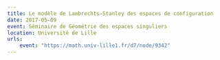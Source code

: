 ```yaml
---
title: Le modèle de Lambrechts–Stanley des espaces de configuration
date: 2017-05-09
event: Séminaire de Géométrie des espaces singuliers
location: Université de Lille
urls:
    event: "https://math.univ-lille1.fr/d7/node/9342"
---
```


